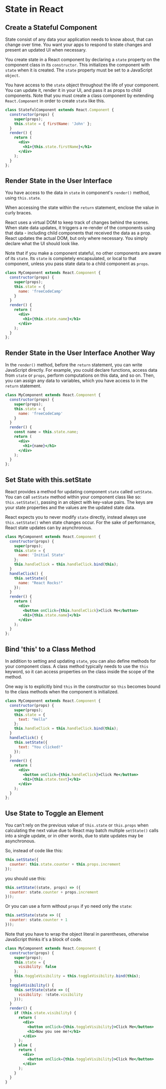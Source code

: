 # State in React

## Create a Stateful Component

State consist of any data your application needs to know about, that can change over time. You want your apps to respond to state changes and present an updated UI when necessary.

You create state in a React component by declaring a `state` property on the component class in its `constructor`. This initializes the component with `state` when it is created. The `state` property must be set to a JavaScript `object`.

You have access to the `state` object throughout the life of your component. You can update it, render it in your UI, and pass it as props to child components. Note that you must create a class component by extending `React.Component` in order to create `state` like this.

```jsx
class StatefulComponent extends React.Component {
  constructor(props) {
    super(props);
    this.state = { firstName: 'John' };
  }
  render() {
    return (
      <div>
        <h1>{this.state.firstName}</h1>
      </div>
    );
  }
};
```

## Render State in the User Interface

You have access to the data in `state` in component's `render()` method, using `this.state`.

When accessing the state within the `return` statement, enclose the value in curly braces.

React uses a virtual DOM to keep track of changes behind the scenes. When state data updates, it triggers a re-render of the components using that data - including child components that received the data as a prop. React updates the actual DOM, but only where necessary. You simply declare what the UI should look like.

Note that if you make a component stateful, no other components are aware of its `state`. Its `state` is completely encapsulated, or local to that component, unless you pass state data to a child component as `props`.

```jsx
class MyComponent extends React.Component {
  constructor(props) {
    super(props);
    this.state = {
      name: 'freeCodeCamp'
    }
  }
  render() {
    return (
      <div>
        <h1>{this.state.name}</h1>
      </div>
    );
  }
};
```

## Render State in the User Interface Another Way

In the `render()` method, before the `return` statement, you can write JavaScript directly. For example, you could declare functions, access data from `state` or `props`, perform computations on this data, and so on. Then, you can assign any data to variables, which you have access to in the `return` statement.

```jsx
class MyComponent extends React.Component {
  constructor(props) {
    super(props);
    this.state = {
      name: 'freeCodeCamp'
    }
  }
  render() {
    const name = this.state.name;
    return (
      <div>
        <h1>{name}</h1>
      </div>
    );
  }
};
```

## Set State with this.setState

React provides a method for updating component `state` called `setState`. You can call `setState` method within your component class like so: `this.setState()`, passing in an object with key-value pairs. The keys are your state properties and the values are the updated state data.

React expects you to never modify `state` directly, instead always use `this.setState()` when state changes occur. For the sake of performance, React state updates can by asynchronous.

```jsx
class MyComponent extends React.Component {
  constructor(props) {
    super(props);
    this.state = {
      name: 'Initial State'
    };
    this.handleClick = this.handleClick.bind(this);
  }
  handleClick() {
    this.setState({
      name: "React Rocks!"
    });
  }
  render() {
    return (
      <div>
        <button onClick={this.handleClick}>Click Me</button>
        <h1>{this.state.name}</h1>
      </div>
    );
  }
};
```

## Bind 'this' to a Class Method

In addition to setting and updating `state`, you can also define methods for your component class. A class method typically needs to use the `this` keyword, so it can access properties on the class inside the scope of the method.

One way is to explicitly bind `this` in the constructor so `this` becomes bound to the class methods when the component is initialized.

```jsx
class MyComponent extends React.Component {
  constructor(props) {
    super(props);
    this.state = {
      text: "Hello"
    };
    this.handleClick = this.handleClick.bind(this);
  }
  handleClick() {
    this.setState({
      text: "You clicked!"
    });
  }
  render() {
    return (
      <div>
        <button onClick={this.handleClick}>Click Me</button>
        <h1>{this.state.text}</h1>
      </div>
    );
  }
};
```

## Use State to Toggle an Element

You can't rely on the previous value of `this.state` or `this.props` when calculating the next value due to React may batch multiple `setState()` calls into a single update, or in other words, due to state updates may be asynchronous.

So, instead of code like this:

```jsx
this.setState({
  counter: this.state.counter + this.props.increment
});
```

you should use this:

```jsx
this.setState((state, props) => ({
  counter: state.counter + props.increment
}));
```

Or you can use a form without `props` if yo need only the `state`:

```jsx
this.setState(state => ({
  counter: state.counter + 1
}));
```

Note that you have to wrap the object literal in parentheses, otherwise JavaScript thinks it's a block of code.

```jsx
class MyComponent extends React.Component {
  constructor(props) {
    super(props);
    this.state = {
      visibility: false
    };
    this.toggleVisibility = this.toggleVisibility.bind(this);
  }
  toggleVisibility() {
    this.setState(state => ({
      visibility: !state.visibility
    }));
  }
  render() {
    if (this.state.visibility) {
      return (
        <div>
          <button onClick={this.toggleVisibility}>Click Me</button>
          <h1>Now you see me!</h1>
        </div>
      );
    } else {
      return (
        <div>
          <button onClick={this.toggleVisibility}>Click Me</button>
        </div>
      );
    }
  }
}
```

